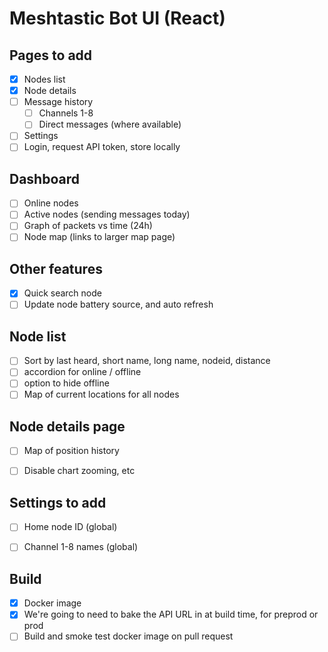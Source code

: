 Meshtastic Bot UI (React)
========================

## Pages to add
* [x] Nodes list
* [x] Node details
* [ ] Message history
    * [ ] Channels 1-8
    * [ ] Direct messages (where available)
* [ ] Settings
* [ ] Login, request API token, store locally

## Dashboard
* [ ] Online nodes
* [ ] Active nodes (sending messages today)
* [ ] Graph of packets vs time (24h)
* [ ] Node map (links to larger map page)

## Other features
* [x] Quick search node
* [ ] Update node battery source, and auto refresh

## Node list
* [ ] Sort by last heard, short name, long name, nodeid, distance
* [ ] accordion for online / offline
* [ ] option to hide offline
* [ ] Map of current locations for all nodes

## Node details page
* [ ] Map of position history
* [ ] Disable chart zooming, etc


## Settings to add
- [ ] Home node ID (global)
- [ ] Channel 1-8 names (global)


## Build
* [x] Docker image
* [x] We're going to need to bake the API URL in at build time, for preprod or prod
* [ ] Build and smoke test docker image on pull request
